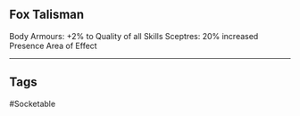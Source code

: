 ## Fox Talisman
Body Armours: +2% to Quality of all Skills
Sceptres: 20% increased Presence Area of Effect

---
## Tags
#Socketable
